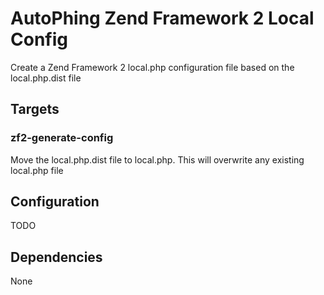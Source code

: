 AutoPhing Zend Framework 2 Local Config
=======================================

Create a Zend Framework 2 local.php configuration file based on the local.php.dist file

## Targets ##

### zf2-generate-config ###
Move the local.php.dist file to local.php. This will overwrite any existing local.php file

## Configuration ##
TODO

## Dependencies ##
None


